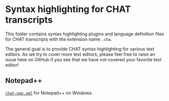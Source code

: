 Syntax highlighting for CHAT transcripts
========================================

This folder contains syntax highlighting plugins and language definition
files for CHAT transcripts with the extension name `.cha`.

The general goal is to provide CHAT syntax highlighting for various text editors. As we try to cover more text editors, please feel free to raise an issue here on GitHub if you see that we have not covered your favorite text editor!

Notepad++
---------

[`chat-npp.xml`](chat-npp.xml) for Notepad++ on Windows.

